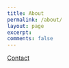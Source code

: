 ```yaml
---
title: About
permalink: /about/
layout: page
excerpt: 
comments: false
---
```



<a href="../contact">Contact</a>
